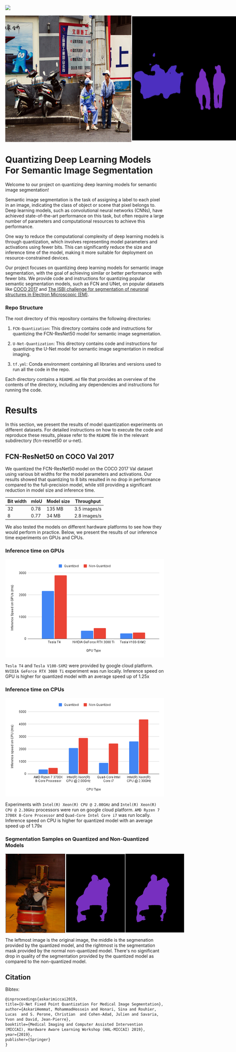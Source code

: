 ![]( https://visitor-badge.glitch.me/badge?page_id=antwi007.Final-Project-Semantic-Segmentation)

<div style="display:flex;">
  <img src="https://github.com/Antwi007/Final-Project-Semantic-Segmentation/blob/nana/FCN-Quantization/img1real.png" width="400" height="400">
<img src="https://github.com/Antwi007/Final-Project-Semantic-Segmentation/blob/nana/FCN-Quantization/image1segmentation.png" width="400" height="400">
</div>


# Quantizing Deep Learning Models For Semantic Image Segmentation
Welcome to our project on quantizing deep learning models for semantic image segmentation!

Semantic image segmentation is the task of assigning a label to each pixel in an image, indicating the class of object or scene that pixel belongs to. Deep learning models, such as convolutional neural networks (CNNs), have achieved state-of-the-art performance on this task, but often require a large number of parameters and computational resources to achieve this performance.

One way to reduce the computational complexity of deep learning models is through quantization, which involves representing model parameters and activations using fewer bits. This can significantly reduce the size and inference time of the model, making it more suitable for deployment on resource-constrained devices.

Our project focuses on quantizing deep learning models for semantic image segmentation, with the goal of achieving similar or better performance with fewer bits. We provide code and instructions for quantizing popular semantic segmentation models, such as FCN and UNet, on popular datasets like [COCO 2017](https://cocodataset.org/#download) and [The ISBI challenge for segmentation of neuronal structures in Electron Microscopic (EM)](https://journals.plos.org/plosbiology/article?id=10.1371/journal.pbio.1000502).

### Repo Structure
The root directory of this repository contains the following directories:

1. `FCN-Quantization`: This directory contains code and instructions for quantizing the FCN-ResNet50 model for semantic image segmentation.

2. `U-Net-Quantization`: This directory contains code and instructions for quantizing the U-Net model for semantic image segmentation in medical imaging.

3. `tf.yml`: Conda environment containing all libraries and versions used to run all the code in the repo.

Each directory contains a `README.md` file that provides an overview of the contents of the directory, including any dependencies and instructions for running the code.

# Results

In this section, we present the results of model quantization experiments on different datasets. For detailed instructions on how to execute the code and reproduce these results, please refer to the `README` file in the relevant subdirectory (fcn-resnet50 or u-net).

## FCN-ResNet50 on COCO Val 2017 

We quantized the FCN-ResNet50 model on the COCO 2017 Val dataset using various bit widths for the model parameters and activations. Our results showed that quantizing to 8 bits resulted in no drop in performance compared to the full-precision model, while still providing a significant reduction in model size and inference time.

| Bit width | mIoU | Model size | Throughput     |
|-----------|------|------------|----------------|
| 32        | 0.78 | 135 MB     | 3.5 images/s         |
| 8         | 0.77 | 34 MB      | 2.8 images/s         |

 We also tested the models on different hardware platforms to see how they would perform in practice. Below, we present the results of our inference time experiments on GPUs and CPUs.

 ### Inference time on GPUs
![Alt Text](https://github.com/Antwi007/Final-Project-Semantic-Segmentation/blob/nana/results_images/fcn_gpu.png)

`Tesla T4` and `Tesla V100-SXM2` were provided by google cloud platform. `NVIDIA GeForce RTX 3080 Ti` experiment was run locally. Inference speed on GPU is higher for quantized model with an average speed up of 1.25x


 ### Inference time on CPUs

![Alt Text](https://github.com/Antwi007/Final-Project-Semantic-Segmentation/blob/nana/results_images/fcn_cpu.png)


Experiments with `Intel(R) Xeon(R) CPU @ 2.00GHz` and `Intel(R) Xeon(R) CPU @ 2.30GHz` processors were run on google cloud platform. `AMD Ryzen 7 3700X 8-Core Processor` and `Quad-Core Intel Core i7` was run locally. Inference speed on CPU is higher for quantized model with an average speed up of 1.79x

### Segmentation Samples on Quantized and Non-Quantized Models 

<div style="display:flex;">
  <img src="https://github.com/Antwi007/Final-Project-Semantic-Segmentation/blob/nana/results_images/real_img.png" width="250" height="250">
  <img src="https://github.com/Antwi007/Final-Project-Semantic-Segmentation/blob/nana/results_images/quantized_img.png" width="250" height="250">
  <img src="https://github.com/Antwi007/Final-Project-Semantic-Segmentation/blob/nana/results_images/real_img_normal.png" width="250" height="250">
</div>

The leftmost image is the original image, the middle is the segmenation provided by the quantized model, and the rightmost is the segmentation mask provided by the normal non-quantized model. There's no significant drop in quality of the segmentation provided by the quantized model as compared to the non-quantized model.

## Citation

Bibtex:

    @inproceedings{askarimiccai2019,
    title={U-Net Fixed Point Quantization For Medical Image Segmentation},
    author={AskariHemmat, MohammadHossein and Honari, Sina and Rouhier, Lucas  and S. Perone, Christian  and Cohen-Adad, Julien and Savaria, Yvon and David, Jean-Pierre},
    booktitle={Medical Imaging and Computer Assisted Intervention (MICCAI), Hardware Aware Learning Workshop (HAL-MICCAI) 2019},
    year={2019},
    publisher={Springer}
    }
  

